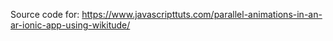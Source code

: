 Source code for: https://www.javascripttuts.com/parallel-animations-in-an-ar-ionic-app-using-wikitude/

